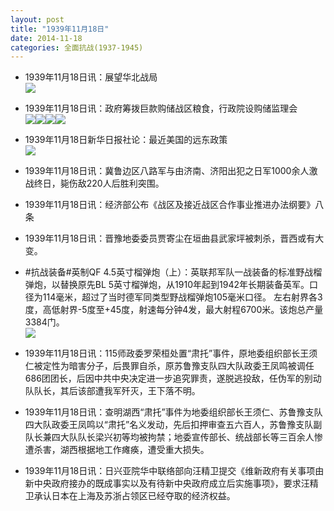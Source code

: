 ```yaml
---
layout: post
title: "1939年11月18日"
date: 2014-11-18
categories: 全面抗战(1937-1945)
---
```


<meta name="referrer" content="no-referrer" />

- 1939年11月18日讯：展望华北战局 <br/><img src="https://ww3.sinaimg.cn/large/aca367d8jw1emfhyjn7ijj20n51e0h5q.jpg" />

- 1939年11月18日讯：政府筹拨巨款购储战区粮食，行政院设购储监理会 <br/><img src="https://ww4.sinaimg.cn/large/aca367d8jw1emfg8hs7wfj20al0coab3.jpg" /><img src="https://ww4.sinaimg.cn/large/aca367d8jw1emfg8iud5vj2047065t8p.jpg" /><img src="https://ww2.sinaimg.cn/large/aca367d8jw1emfg8iz62oj202k0633ye.jpg" /><img src="https://ww2.sinaimg.cn/large/aca367d8jw1emfg8j0sfrj203k064wef.jpg" />

- 1939年11月18日新华日报社论：最近美国的远东政策 <br/><img src="https://ww2.sinaimg.cn/large/aca367d8jw1emfehwkzj8j21170gfq88.jpg" />

- 1939年11月18日讯：冀鲁边区八路军与由济南、济阳出犯之日军1000余人激战终日，毙伤敌220人后胜利突围。 

- 1939年11月18日讯：经济部公布《战区及接近战区合作事业推进办法纲要》八条 

- 1939年11月18日讯：晋豫地委委员贾寄尘在垣曲县武家坪被刺杀，晋西或有大变。 

- #抗战装备#英制QF 4.5英寸榴弹炮（上）：英联邦军队一战装备的标准野战榴弹炮，以替换原先BL 5英寸榴弹炮，从1910年起到1942年长期装备英军。口径为114毫米，超过了当时德军同类型野战榴弹炮105毫米口径。 左右射界各3度，高低射界-5度至+45度，射速每分钟4发，最大射程6700米。该炮总产量3384门。 <br/><img src="https://ww3.sinaimg.cn/large/aca367d8jw1emex59uy02j20hi1dbgy8.jpg" />

- 1939年11月18日讯：115师政委罗荣桓处置“肃托”事件，原地委组织部长王须仁被定性为暗害分子，后畏罪自杀，原苏鲁豫支队四大队政委王凤鸣被调任686团团长，后因中共中央决定进一步追究罪责，遂脱逃投敌，任伪军的别动队队长，其后该部遭我军歼灭，王下落不明。 

- 1939年11月18日讯：查明湖西“肃托”事件为地委组织部长王须仁、苏鲁豫支队四大队政委王凤鸣以“肃托”名义发动，先后扣押审查五六百人，苏鲁豫支队副队长兼四大队队长梁兴初等均被拘禁；地委宣传部长、统战部长等三百余人惨遭杀害，湖西根据地工作瘫痪，遭受重大损失。 

- 1939年11月18日讯：日兴亚院华中联络部向汪精卫提交《维新政府有关事项由新中央政府接办的既成事实以及有待新中央政府成立后实施事项》，要求汪精卫承认日本在上海及苏浙占领区已经夺取的经济权益。 

